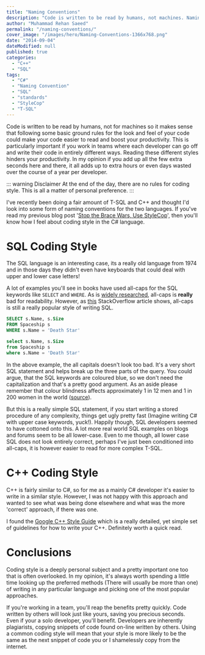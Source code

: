 ```yaml
---
title: "Naming Conventions"
description: "Code is written to be read by humans, not machines. Naming conventions and standard code styling can boost productivity, particularly if working in teams."
author: "Muhammad Rehan Saeed"
permalink: "/naming-conventions/"
cover_image: "/images/hero/Naming-Conventions-1366x768.png"
date: "2014-09-04"
dateModified: null
published: true
categories:
  - "C++"
  - "SQL"
tags:
  - "C#"
  - "Naming Convention"
  - "SQL"
  - "standards"
  - "StyleCop"
  - "T-SQL"
---
```


Code is written to be read by humans, not for machines so it makes sense that following some basic ground rules for the look and feel of your code could make your code easier to read and boost your productivity. This is particularly important if you work in teams where each developer can go off and write their code in entirely different ways. Reading these different styles hinders your productivity. In my opinion if you add up all the few extra seconds here and there, it all adds up to extra hours or even days wasted over the course of a year per developer.

::: warning Disclaimer
At the end of the day, there are no rules for coding style. This is all a matter of personal preference.
:::

I've recently been doing a fair amount of T-SQL and C++ and thought I'd look into some form of naming conventions for the two languages. If you've read my previous blog post '[Stop the Brace Wars, Use StyleCop](/stop-brace-wars-use-stylecop/)', then you'll know how I feel about coding style in the C# language.

# SQL Coding Style

The SQL language is an interesting case, its a really old language from 1974 and in those days they didn't even have keyboards that could deal with upper and lower case letters!

A lot of examples you'll see in books have used all-caps for the SQL keywords like `SELECT` and `WHERE`. As is [widely researched](http://en.wikipedia.org/wiki/All_caps#cite_note-autogenerated62-4), all-caps is **really** bad for readability. However, as [this](http://stackoverflow.com/questions/608196/why-should-i-capitalize-my-sql-keywords) StackOverflow article shows, all-caps is still a really popular style of writing SQL.

```sql
SELECT s.Name, s.Size
FROM Spaceship s
WHERE s.Name = 'Death Star'
```

```sql
select s.Name, s.Size
from Spaceship s
where s.Name = 'Death Star'
```

In the above example, the all capitals doesn't look too bad. It's a very short SQL statement and helps break up the three parts of the query. You could argue, that the SQL keywords are coloured blue, so we don't need the capitalization and that's a pretty good argument. As an aside please remember that colour blindness affects approximately 1 in 12 men and 1 in 200 women in the world ([source](http://en.wikipedia.org/wiki/Color_blindness)).

But this is a really simple SQL statement, if you start writing a stored procedure of any complexity, things get ugly pretty fast (Imagine writing C# with upper case keywords, yuck!). Happily though, SQL developers seemed to have cottoned onto this. A lot more real world SQL examples on blogs and forums seem to be all lower-case. Even to me though, all lower case SQL does not look entirely correct, perhaps I've just been conditioned into all-caps, it is however easier to read for more complex T-SQL.

# C++ Coding Style

C++ is fairly similar to C#, so for me as a mainly C# developer it's easier to write in a similar style. However, I was not happy with this approach and wanted to see what was being done elsewhere and what was the more 'correct' approach, if there was one.

I found the [Google C++ Style Guide](http://google-styleguide.googlecode.com/svn/trunk/cppguide.xml) which is a really detailed, yet simple set of guidelines for how to write your C++. Definitely worth a quick read.

# Conclusions

Coding style is a deeply personal subject and a pretty important one too that is often overlooked. In my opinion, it's always worth spending a little time looking up the preferred methods (There will usually be more than one) of writing in any particular language and picking one of the most popular approaches.

If you're working in a team, you'll reap the benefits pretty quickly. Code written by others will look just like yours, saving you precious seconds. Even if your a solo developer, you'll benefit. Developers are inherently plagiarists, copying snippets of code found on-line written by others. Using a common coding style will mean that your style is more likely to be the same as the next snippet of code you or I shamelessly copy from the internet.
